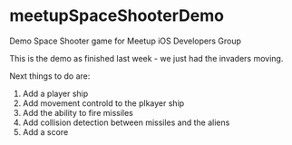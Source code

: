 # meetupSpaceShooterDemo
Demo Space Shooter game for Meetup iOS Developers Group

This is the demo as finished last week - we just had the invaders moving.

Next things to do are:

1. Add a player ship
2. Add movement controld to the plkayer ship
3. Add the ability to fire missiles
4. Add collision detection between missiles and the aliens
5. Add a score

